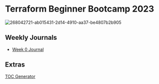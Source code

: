 # Terraform Beginner Bootcamp 2023

![268042721-ab015431-2d14-4910-aa37-be4807b2b905](https://github.com/stuckhere4ever-me/terraform-beginner-bootcamp-2023/assets/79291937/e3c99455-98f0-47fd-a4da-f3e5311b8c91)

## Weekly Journals

- [Week 0 Journal](journal/Week0)


## Extras 
[TOC Generator](https://ecotrust-canada.github.io/markdown-toc/)
